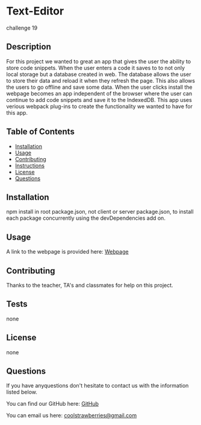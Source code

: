 # Text-Editor
challenge 19

## Description
For this project we wanted to great an app that gives the user the ability to store code snippets. When the user enters a code it saves to to not only local storage but a database created in web. The database allows the user to store their data and reload it when they refresh the page. This also allows the users to go offline and save some data. When the user clicks install the webpage becomes an app independent of the browser where the user can continue to add code snippets and save it to the IndexedDB. This app uses verious webpack plug-ins to create the functionality we wanted to have for this app.

## Table of Contents
* [Installation](#installation)
* [Usage](#usage)
* [Contributing](#contributing)
* [Instructions](#instructions)
* [License](#license)
* [Questions](#questions)

## Installation
npm install in root package.json, not client or server package.json, to install each package concurrently using the devDependencies add on.

## Usage

A link to the webpage is provided here: [Webpage](https://github.com/sweetkloid/Text-Editor)



## Contributing
Thanks to the teacher, TA's and classmates for help on this project.

## Tests
none

## License
none

## Questions
If you have anyquestions don't hesitate to contact us with the information listed below.

You can find our GitHub here: [GitHub](https://github.com/sweetkloid/Text-Editor)

You can email us here: coolstrawberries@gmail.com